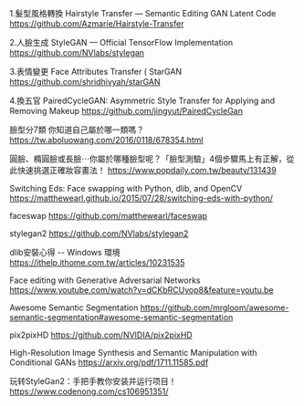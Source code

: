 1.髮型風格轉換
Hairstyle Transfer — Semantic Editing GAN Latent Code
https://github.com/Azmarie/Hairstyle-Transfer

2.人臉生成
StyleGAN — Official TensorFlow Implementation
https://github.com/NVlabs/stylegan

3.表情變更
Face Attributes Transfer ( StarGAN
https://github.com/shridhivyah/starGAN

4.換五官
PairedCycleGAN: Asymmetric Style Transfer for Applying and Removing Makeup
https://github.com/jingyut/PairedCycleGan

臉型分7類 你知道自己屬於哪一類嗎？
https://tw.aboluowang.com/2016/0118/678354.html

圓臉、橢圓臉或長臉⋯你屬於哪種臉型呢？「臉型測驗」4個步驟馬上有正解，從此快速挑選正確妝容畫法！
https://www.popdaily.com.tw/beauty/131439

Switching Eds: Face swapping with Python, dlib, and OpenCV
https://matthewearl.github.io/2015/07/28/switching-eds-with-python/

faceswap
https://github.com/matthewearl/faceswap

stylegan2
https://github.com/NVlabs/stylegan2

dlib安裝心得 -- Windows 環境
https://ithelp.ithome.com.tw/articles/10231535

Face editing with Generative Adversarial Networks
https://www.youtube.com/watch?v=dCKbRCUyop8&feature=youtu.be

Awesome Semantic Segmentation
https://github.com/mrgloom/awesome-semantic-segmentation#awesome-semantic-segmentation

pix2pixHD
https://github.com/NVIDIA/pix2pixHD

High-Resolution Image Synthesis and Semantic Manipulation with Conditional GANs
https://arxiv.org/pdf/1711.11585.pdf

玩转StyleGan2：手把手教你安装并运行项目！
https://www.codenong.com/cs106951351/
